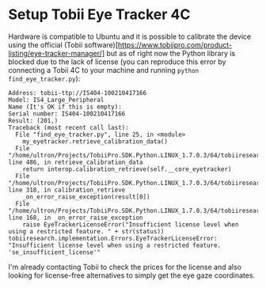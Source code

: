 # Setup Tobii Eye Tracker 4C

Hardware is compatible to Ubuntu and it is possible to calibrate the device using the official (Tobii software)[https://www.tobiipro.com/product-listing/eye-tracker-manager/] but as of right now the Python library is blocked due to the lack of license (you can reproduce this error by connecting a Tobii 4C to your machine and running ```python find_eye_tracker.py```):

```
Address: tobii-ttp://IS404-100210417166
Model: IS4_Large_Peripheral
Name (It's OK if this is empty): 
Serial number: IS404-100210417166
Result: (201,)
Traceback (most recent call last):
  File "find_eye_tracker.py", line 25, in <module>
    my_eyetracker.retrieve_calibration_data()
  File "/home/ultron/Projects/TobiiPro.SDK.Python.LINUX_1.7.0.3/64/tobiiresearch/implementation/EyeTracker.py", line 486, in retrieve_calibration_data
    return interop.calibration_retrieve(self.__core_eyetracker)
  File "/home/ultron/Projects/TobiiPro.SDK.Python.LINUX_1.7.0.3/64/tobiiresearch/interop/interop.py", line 318, in calibration_retrieve
    _on_error_raise_exception(result[0])
  File "/home/ultron/Projects/TobiiPro.SDK.Python.LINUX_1.7.0.3/64/tobiiresearch/implementation/Errors.py", line 168, in _on_error_raise_exception
    raise EyeTrackerLicenseError("Insufficient license level when using a restricted feature. " + str(status))
tobiiresearch.implementation.Errors.EyeTrackerLicenseError: "Insufficient license level when using a restricted feature. 'se_insufficient_license'"
```

I'm already contacting Tobii to check the prices for the license and also looking for license-free alternatives to simply get the eye gaze coordinates.